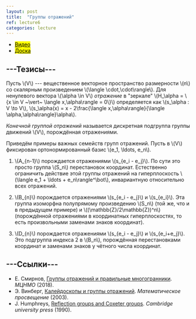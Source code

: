 ```yaml
---
layout: post
title:  "Группы отражений"
ref: lecture6
categories: lecture
---
```


+ [<mark>Видео</mark>](https://drive.google.com/file/d/1B8lIYpTOgTcu6W0gx6juQYsAWYkN_0Az/view?usp=sharing)
+ [<mark>Доска</mark>]({{site.baseurl}}/whiteboard/lec6.pdf)


## ---Тезисы---

Пусть \\(V\\) --- вещественное векторное пространство размерности \\(n\\) со скалярным произведением \\(\langle \cdot,\cdot\rangle\\). Для ненулевого вектора \\(\alpha \in V\\) _отражение_ в "зеркале" \\(H_\alpha = \\{x \in V ~\vert~ \langle x,\alpha\rangle = 0\\}\\) определяется как \\(s_\alpha : V \to V\\), \\(s_\alpha(x) = x - 2\frac{\langle x,\alpha\rangle}{\langle \alpha,\alpha\rangle}\alpha\\). 

_Конечной группой отражений_ называется дискретная подгруппа группы движений \\(V\\), порождённая отражениями.

Приведём примеры важных семейств групп отражений. Пусть в \\(V\\) фиксирован ортонормированный базис \\(e_1, \ldots, e_n\\).

1. \\(A_{n-1}\\) порождается отражениями \\(s_{e_i - e_j}\\). По сути это просто группа \\(S_n\\) перестановок координат. Естественно ограничить действие этой группы отражений на гиперплоскость \\(\langle e_1 + \ldots + e_n\rangle^\bot\\), инвариантную относительно всех отражений.

2. \\(B_{n}\\) порождается отражениями \\(s_{e_i - e_j}\\) и \\(s_{e_i}\\). Эта группа изоморфна полупрямому произведению \\(S_n\\) (той же, что и в предыдущем примере) и \\((\mathbb{Z}/2\mathbb{Z})^n\\) (порождённой отражениями в координатных гиперплоскостях, то есть произвольными заменами знаков координат).

3. \\(D_{n}\\) порождается отражениями \\(s_{e_i - e_j}\\) и \\(s_{e_i+e_j}\\). Это подгруппа индекса 2 в \\(B_n\\), порождённая перестановками координат и заменами знаков у чётного числа координат.


## ---Cсылки---
+ Е. Смирнов, [Группы отражений и правильные многогранники](https://www.mccme.ru/free-books/dubna/smirnov-reflections-v2.pdf). _МЦНМО_ (2018).
+ Э. Винберг, [Калейдоскопы и группы отражений](http://www.mathnet.ru/php/archive.phtml?wshow=paper&jrnid=mp&paperid=117&option_lang=rus). _Математическое просвещение_ (2003).
+ J. Humphreys, [Reflection groups and Coxeter groups](books.google.ru/books?id=ODfjmOeNLMUC). _Cambridge university press_ (1990).